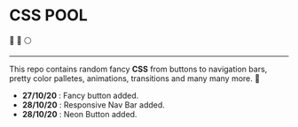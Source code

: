 # CSS POOL

:red_circle: :large_blue_circle: :white_circle:

---

This repo contains random fancy **CSS** from buttons to navigation bars, pretty color palletes, animations, transitions and many many more. :triangular_ruler:

- **27/10/20** : Fancy button added.
- **28/10/20** : Responsive Nav Bar added.
- **28/10/20** : Neon Button added.
